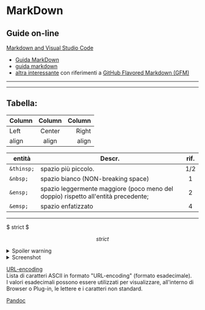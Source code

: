 # MarkDown
## Guide on-line

[Markdown and Visual Studio Code](https://code.visualstudio.com/docs/languages/markdown#_markdown-preview-security)
- [Guida MarkDown](https://learntutorials.net/it/markdown/topic/529/iniziare-con-markdown)
- [guida markdown](https://www.qownnotes.org/it/getting-started/markdown.html)  
- [altra interessante](https://experienceleague.adobe.com/docs/contributor/contributor-guide/writing-essentials/markdown.html?lang=it) con riferimenti a [GitHub Flavored Markdown (GFM)](https://docs.github.com/en/get-started/writing-on-github)

---
---
## Tabella:

Column | Column | Column
:----- | :----: | -----:
Left   | Center | Right
align  | align  | align


entità | Descr.  | rif.
------ | ------ | :--:
`&thinsp;` | spazio più piccolo. | 1/2
`&nbsp;`   | spazio bianco (NON-breaking space) | 1
`&ensp;`   | spazio leggermente maggiore (poco meno del doppio) rispetto all'entità precedente; | 2
`&emsp;`   | spazio enfatizzato  | 4

---

$
strict
$

$$
strict
$$

<details>
  <summary>Spoiler warning</summary>

Spoiler text. Note that it's important to have a space after the summary tag.   
You should be able to write any markdown you want inside the `<details>` tag...  
just make sure you close `<details>` afterward.
```javascript
console.log("I'm a code block!");
```

</details>

<details>  <summary>Screenshot</summary>

![img](https://fakeimg.pl/100)
</details>


[URL-encoding](https://www.bettiolo.com/custom/1/tools/Utilit%C3%A0%20per%20il%20programmatore%20Web/URL%20Encoding%20-%20Lista%20caratteri.asp)  
Lista di caratteri ASCII in formato "URL-encoding" (formato esadecimale).  
I valori esadecimali possono essere utilizzati per visualizzare, all'interno di Browser o Plug-in, le lettere e i caratteri non standard.  

[Pandoc](../Utility/ReadMe.md/#Pandoc)